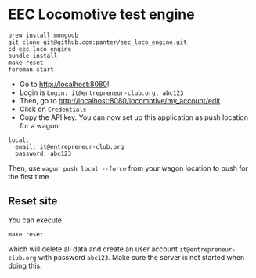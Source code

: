 # EEC Locomotive test engine

    brew install mongodb
    git clone git@github.com:panter/eec_loco_engine.git
    cd eec_loco_engine
    bundle install
    make reset
    foreman start

* Go to <http://localhost:8080>!
* Login is `Login: it@entrepreneur-club.org, abc123`
* Then, go to <http://localhost:8080/locomotive/my_account/edit>
* Click on `Credentials`
* Copy the API key. You can now set up this application as push location for a wagon:

```
local:
  email: it@entrepreneur-club.org
  password: abc123
```

Then, use `wagon push local --force` from your wagon location to push for the first time.

## Reset site
You can execute

    make reset

which will delete all data and create an user account `it@entrepreneur-club.org` with password `abc123`. Make sure the server is not started when doing this.
